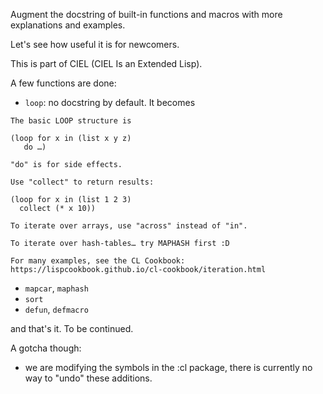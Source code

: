
Augment the docstring of built-in functions and macros with more explanations and examples.

Let's see how useful it is for newcomers.

This is part of CIEL (CIEL Is an Extended Lisp).

A few functions are done:

- `loop`: no docstring by default. It becomes

```
The basic LOOP structure is

(loop for x in (list x y z)
   do …)

"do" is for side effects.

Use "collect" to return results:

(loop for x in (list 1 2 3)
  collect (* x 10))

To iterate over arrays, use "across" instead of "in".

To iterate over hash-tables… try MAPHASH first :D

For many examples, see the CL Cookbook:
https://lispcookbook.github.io/cl-cookbook/iteration.html
```

- `mapcar`, `maphash`
- `sort`
- `defun`, `defmacro`

and that's it. To be continued.

A gotcha though:

- we are modifying the symbols in the :cl package, there is currently no way to "undo" these additions.
